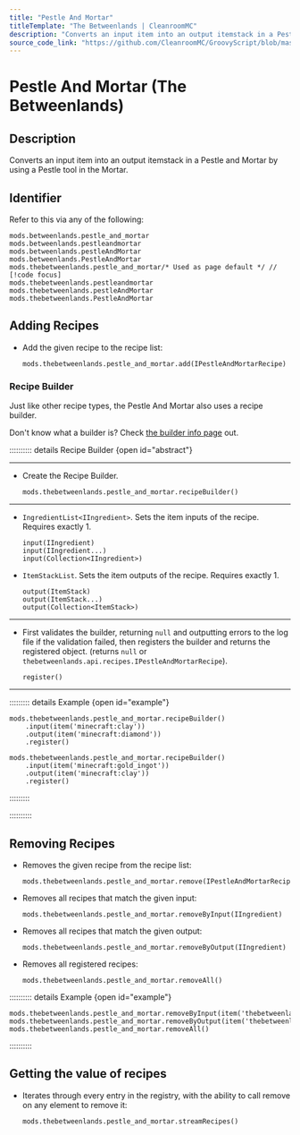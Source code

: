 ```yaml
---
title: "Pestle And Mortar"
titleTemplate: "The Betweenlands | CleanroomMC"
description: "Converts an input item into an output itemstack in a Pestle and Mortar by using a Pestle tool in the Mortar."
source_code_link: "https://github.com/CleanroomMC/GroovyScript/blob/master/src/main/java/com/cleanroommc/groovyscript/compat/mods/betweenlands/PestleAndMortar.java"
---
```


# Pestle And Mortar (The Betweenlands)

## Description

Converts an input item into an output itemstack in a Pestle and Mortar by using a Pestle tool in the Mortar.

## Identifier

Refer to this via any of the following:

```groovy:no-line-numbers {5}
mods.betweenlands.pestle_and_mortar
mods.betweenlands.pestleandmortar
mods.betweenlands.pestleAndMortar
mods.betweenlands.PestleAndMortar
mods.thebetweenlands.pestle_and_mortar/* Used as page default */ // [!code focus]
mods.thebetweenlands.pestleandmortar
mods.thebetweenlands.pestleAndMortar
mods.thebetweenlands.PestleAndMortar
```


## Adding Recipes

- Add the given recipe to the recipe list:

    ```groovy:no-line-numbers
    mods.thebetweenlands.pestle_and_mortar.add(IPestleAndMortarRecipe)
    ```


### Recipe Builder

Just like other recipe types, the Pestle And Mortar also uses a recipe builder.

Don't know what a builder is? Check [the builder info page](../../getting_started/builder.md) out.

:::::::::: details Recipe Builder {open id="abstract"}

---

- Create the Recipe Builder.

    ```groovy:no-line-numbers
    mods.thebetweenlands.pestle_and_mortar.recipeBuilder()
    ```

---

- `IngredientList<IIngredient>`. Sets the item inputs of the recipe. Requires exactly 1.

    ```groovy:no-line-numbers
    input(IIngredient)
    input(IIngredient...)
    input(Collection<IIngredient>)
    ```

- `ItemStackList`. Sets the item outputs of the recipe. Requires exactly 1.

    ```groovy:no-line-numbers
    output(ItemStack)
    output(ItemStack...)
    output(Collection<ItemStack>)
    ```

---

- First validates the builder, returning `null` and outputting errors to the log file if the validation failed, then registers the builder and returns the registered object. (returns `null` or `thebetweenlands.api.recipes.IPestleAndMortarRecipe`).

    ```groovy:no-line-numbers
    register()
    ```

---

::::::::: details Example {open id="example"}
```groovy:no-line-numbers
mods.thebetweenlands.pestle_and_mortar.recipeBuilder()
    .input(item('minecraft:clay'))
    .output(item('minecraft:diamond'))
    .register()

mods.thebetweenlands.pestle_and_mortar.recipeBuilder()
    .input(item('minecraft:gold_ingot'))
    .output(item('minecraft:clay'))
    .register()
```

:::::::::

::::::::::

## Removing Recipes

- Removes the given recipe from the recipe list:

    ```groovy:no-line-numbers
    mods.thebetweenlands.pestle_and_mortar.remove(IPestleAndMortarRecipe)
    ```

- Removes all recipes that match the given input:

    ```groovy:no-line-numbers
    mods.thebetweenlands.pestle_and_mortar.removeByInput(IIngredient)
    ```

- Removes all recipes that match the given output:

    ```groovy:no-line-numbers
    mods.thebetweenlands.pestle_and_mortar.removeByOutput(IIngredient)
    ```

- Removes all registered recipes:

    ```groovy:no-line-numbers
    mods.thebetweenlands.pestle_and_mortar.removeAll()
    ```

:::::::::: details Example {open id="example"}
```groovy:no-line-numbers
mods.thebetweenlands.pestle_and_mortar.removeByInput(item('thebetweenlands:limestone'))
mods.thebetweenlands.pestle_and_mortar.removeByOutput(item('thebetweenlands:fish_bait'))
mods.thebetweenlands.pestle_and_mortar.removeAll()
```

::::::::::

## Getting the value of recipes

- Iterates through every entry in the registry, with the ability to call remove on any element to remove it:

    ```groovy:no-line-numbers
    mods.thebetweenlands.pestle_and_mortar.streamRecipes()
    ```
